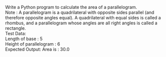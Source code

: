 <p>Write a Python program to calculate the area of a parallelogram. <br>
Note : A parallelogram is a quadrilateral with opposite sides parallel (and therefore opposite angles equal). A quadrilateral with equal sides is called a rhombus, and a parallelogram whose angles are all right angles is called a rectangle.<br>
Test Data:<br>
Length of base : 5<br>
Height of parallelogram : 6<br>
Expected Output: Area is : 30.0
